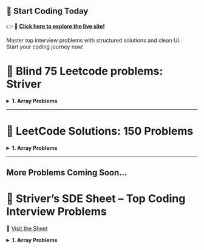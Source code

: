 ## 🚀 Start Coding Today

👉 **🔗 [Click here to explore the live site!](https://coding-solution-showcase.lovable.app/)**

Master top interview problems with structured solutions and clean UI.  
Start your coding journey now!


# 🌟 Blind 75 Leetcode problems: Striver

<details>
  <summary><strong>1. Array Problems</strong></summary>

  - **1.1 <a href="https://leetcode.com/problems/two-sum/description/" target="_blank" rel="noopener noreferrer">	2Sum Problem</a>**  
    <a href="https://github.com/RathorChanchal1/code-with-tee-chungs/blob/main/Strive75BlindSheet/Solution1.java" target="_blank" rel="noopener noreferrer">Solution</a>

  - **1.2 <a href="https://leetcode.com/problems/best-time-to-buy-and-sell-stock/description/" target="_blank" rel="noopener noreferrer">	Best Time to Buy and Sell Stock |(DP-35)</a>**  
    <a href="https://github.com/RathorChanchal1/code-with-tee-chungs/blob/main/Strive75BlindSheet/Solution2.java" target="_blank" rel="noopener noreferrer">Solution</a>

  - **1.3 <a href="https://leetcode.com/problems/contains-duplicate/description/" target="_blank" rel="noopener noreferrer">Contains Duplicate</a>**  
    <a href="https://github.com/RathorChanchal1/code-with-tee-chungs/blob/main/Strive75BlindSheet/Solution3.java" target="_blank" rel="noopener noreferrer">Solution</a>

  - **1.4 <a href="https://leetcode.com/problems/product-of-array-except-self/description/" target="_blank" rel="noopener noreferrer">removeDuplicates</a>**  
    <a href="https://github.com/RathorChanchal1/code-with-tee-chungs/blob/main/Strive75BlindSheet/Solution4.java" target="_blank" rel="noopener noreferrer">Solution</a>
  
  - **1.5 <a href="https://leetcode.com/problems/maximum-subarray/description/" target="_blank" rel="noopener noreferrer">Maximum Product Subarray</a>**  
  <a href="https://github.com/RathorChanchal1/code-with-tee-chungs/blob/main/Strive75BlindSheet/Solution5.java" target="_blank" rel="noopener noreferrer">Solution</a>


  

</details>

---

# 🌟 LeetCode Solutions: 150 Problems

<details>
  <summary><strong>1. Array Problems</strong></summary>

  - **1.1 <a href="https://leetcode.com/problems/merge-sorted-array/" target="_blank" rel="noopener noreferrer">Merge Sorted Array</a>**  
    <a href="https://github.com/RathorChanchal1/personalGitProjects/blob/main/MergeSort.java" target="_blank" rel="noopener noreferrer">Solution</a>

  - **1.2 <a href="https://leetcode.com/problems/move-zeroes/description/" target="_blank" rel="noopener noreferrer">moveZeroes</a>**  
    <a href="https://github.com/RathorChanchal1/personalGitProjects/blob/main/Solution1.java" target="_blank" rel="noopener noreferrer">Solution</a>

  - **1.3 <a href="https://leetcode.com/problems/majority-element/description/" target="_blank" rel="noopener noreferrer">majorityElement</a>**  
    <a href="https://github.com/RathorChanchal1/personalGitProjects/blob/main/Solution2.java" target="_blank" rel="noopener noreferrer">Solution</a>

  - **1.4 <a href="https://leetcode.com/problems/remove-duplicates-from-sorted-array/description/" target="_blank" rel="noopener noreferrer">Product of Array Except Self</a>**  
    <a href="https://github.com/RathorChanchal1/personalGitProjects/blob/main/Solution3.java" target="_blank" rel="noopener noreferrer">Solution</a>
  
  - **1.5 <a href="https://leetcode.com/problems/best-time-to-buy-and-sell-stock/description/" target="_blank" rel="noopener noreferrer">Kadane's Algorithm, maximum subarray sum</a>**  
  <a href="https://github.com/RathorChanchal1/personalGitProjects/blob/main/Solution4.java" target="_blank" rel="noopener noreferrer">Solution</a>


  

</details>

----

## More Problems Coming Soon...

# 🌟 Striver’s SDE Sheet – Top Coding Interview Problems
🔗 [Visit the Sheet](https://takeuforward.org/interviews/strivers-sde-sheet-top-coding-interview-problems/)

<details>
  <summary><strong>1. Array Problems</strong></summary>

  - **1.1 <a href="https://leetcode.com/problems/set-matrix-zeroes/description/" target="_blank" rel="noopener noreferrer">set-matrix-zeroes</a>**  
    <a href="https://github.com/RathorChanchal1/personalGitProjects/blob/main/StriverSol1.java" target="_blank" rel="noopener noreferrer">Solution</a>

  - **1.2 <a href="https://leetcode.com/problems/pascals-triangle/description/" target="_blank" rel="noopener noreferrer">pascals-triangle</a>**  
    <a href="https://github.com/RathorChanchal1/personalGitProjects/blob/main/StriverSol2.java" target="_blank" rel="noopener noreferrer">Solution</a>

  - **1.3 <a href="https://leetcode.com/problems/next-permutation/description/" target="_blank" rel="noopener noreferrer">next-permutation</a>**  
    <a href="https://github.com/RathorChanchal1/personalGitProjects/blob/main/StriverSol3.java" target="_blank" rel="noopener noreferrer">Solution</a>

---

## 🏆 How to Use This Repo
- Each problem is linked to its LeetCode page.
- The corresponding solution file is linked to its source code in the GitHub repository.
- Problems are numbered and categorized for better navigation.

---

## 📧 Contact
For any questions, you can reach out to me on <a href="https://linkedin.com/in/chanchal-rathor" target="_blank" rel="noopener noreferrer">LinkedIn</a>.

Happy Coding! 💻
